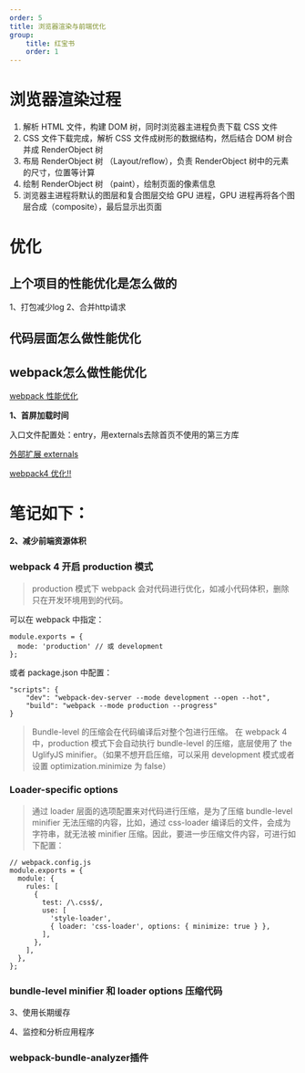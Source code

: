 ```yaml
---
order: 5
title: 浏览器渲染与前端优化
group:
    title: 红宝书
    order: 1
---
```


# 浏览器渲染过程

1. 解析 HTML 文件，构建 DOM 树，同时浏览器主进程负责下载 CSS 文件
2. CSS 文件下载完成，解析 CSS 文件成树形的数据结构，然后结合 DOM 树合并成 RenderObject 树
3. 布局 RenderObject 树 （Layout/reflow），负责 RenderObject 树中的元素的尺寸，位置等计算
4. 绘制 RenderObject 树 （paint），绘制页面的像素信息
5. 浏览器主进程将默认的图层和复合图层交给 GPU 进程，GPU 进程再将各个图层合成（composite），最后显示出页面

# 优化

## 上个项目的性能优化是怎么做的

1、打包减少log
2、合并http请求

## 代码层面怎么做性能优化

## webpack怎么做性能优化

[webpack 性能优化](https://www.cnblogs.com/ssh-007/p/7944491.html)  

**1、首屏加载时间**

入口文件配置处：entry，用externals去除首页不使用的第三方库  
  
[外部扩展 externals](https://webpack.docschina.org/configuration/externals/)  

[webpack4 优化!! ](https://www.jianshu.com/p/773760145ea5)  
# 笔记如下：
**2、减少前端资源体积**

### webpack 4 开启 production 模式  

>production 模式下 webpack 会对代码进行优化，如减小代码体积，删除只在开发环境用到的代码。

可以在 webpack 中指定：
```
module.exports = {
  mode: 'production' // 或 development
};
```
或者 package.json 中配置：
```
"scripts": {
    "dev": "webpack-dev-server --mode development --open --hot",
    "build": "webpack --mode production --progress"
}
```

>Bundle-level 的压缩会在代码编译后对整个包进行压缩。
在 webpack 4 中，production 模式下会自动执行 bundle-level 的压缩，底层使用了 the UglifyJS minifier。（如果不想开启压缩，可以采用 development 模式或者设置 optimization.minimize 为 false）

### Loader-specific options

>通过 loader 层面的选项配置来对代码进行压缩，是为了压缩 bundle-level minifier 无法压缩的内容，比如，通过 css-loader 编译后的文件，会成为字符串，就无法被 minifier 压缩。因此，要进一步压缩文件内容，可进行如下配置：

```
// webpack.config.js
module.exports = {
  module: {
    rules: [
      {
        test: /\.css$/,
        use: [
          'style-loader',
          { loader: 'css-loader', options: { minimize: true } },
        ],
      },
    ],
  },
};
```

### bundle-level minifier 和 loader options 压缩代码

3、使用长期缓存

4、监控和分析应用程序

### webpack-bundle-analyzer插件